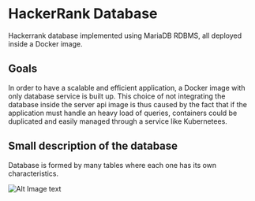 
# HackerRank Database
Hackerrank database implemented using MariaDB RDBMS, all deployed inside a Docker image.

## Goals
In order to have a scalable and efficient application, a Docker image with only database service is built up. This choice of not integrating the database inside the server api image is thus caused by the fact that if the application must handle an heavy load of queries, containers could be duplicated and easily managed through a service like Kubernetees.


## Small description of the database
Database is formed by many tables where each one has its own characteristics.

![Alt Image text](/img/db.png?raw=true "Optional Title")

